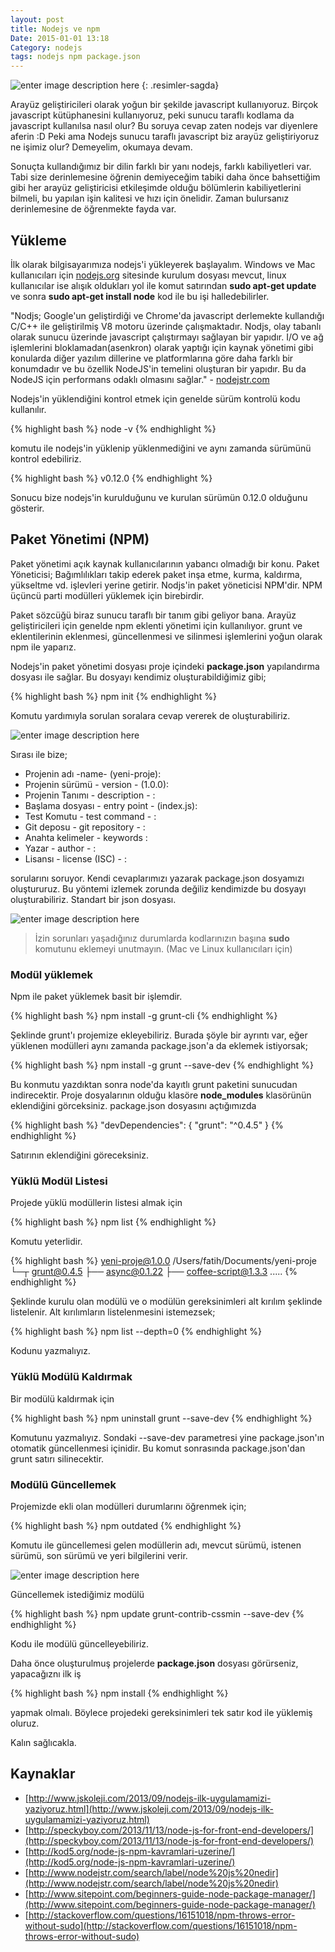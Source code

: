 ```yaml
---
layout: post
title: Nodejs ve npm
Date: 2015-01-01 13:18
Category: nodejs
tags: nodejs npm package.json
---
```


![enter image description here](http://fatihhayrioglu.com/images/nodejs-npm.png)
{: .resimler-sagda}

Arayüz geliştiricileri olarak yoğun bir şekilde javascript kullanıyoruz. Birçok javascript kütüphanesini kullanıyoruz, peki sunucu taraflı kodlama da javascript kullanılsa nasıl olur? Bu soruya cevap zaten nodejs var diyenlere aferin :D Peki ama Nodejs sunucu taraflı javascript biz arayüz geliştiriyoruz ne işimiz olur? Demeyelim, okumaya devam.

Sonuçta kullandığımız bir dilin farklı bir yanı nodejs, farklı kabiliyetleri var. Tabi size derinlemesine öğrenin demiyeceğim tabiki daha önce bahsettiğim gibi her arayüz geliştiricisi etkileşimde olduğu bölümlerin kabiliyetlerini bilmeli, bu yapılan işin kalitesi ve hızı için önelidir. Zaman bulursanız derinlemesine de öğrenmekte fayda var.

## Yükleme

İlk olarak bilgisayarımıza nodejs'i yükleyerek başlayalım. Windows ve Mac kullanıcıları için [nodejs.org](http://nodejs.org) sitesinde kurulum dosyası mevcut, linux kullanıcılar ise alışık oldukları yol ile komut satırından  **sudo apt-get update** ve sonra **sudo apt-get install node** kod ile bu işi halledebilirler.

"Nodjs; Google'un geliştirdiği ve Chrome'da javascript derlemekte kullandığı C/C++ ile geliştirilmiş V8 motoru üzerinde çalışmaktadır. Nodjs,  olay tabanlı olarak sunucu üzerinde javascript çalıştırmayı sağlayan bir yapıdır.  I/O ve ağ işlemlerini bloklamadan(asenkron) olarak yaptığı için kaynak yönetimi gibi konularda diğer yazılım dillerine ve platformlarına göre daha farklı bir konumdadır ve bu özellik NodeJS'in temelini oluşturan bir yapıdır. Bu da NodeJS için performans odaklı olmasını sağlar." - [nodejstr.com](nodejstr.com)

Nodejs'in yüklendiğini kontrol etmek için genelde sürüm kontrolü kodu kullanılır.

{% highlight bash %}
node -v
{% endhighlight %}

komutu ile nodejs'in yüklenip yüklenmediğini ve aynı zamanda sürümünü kontrol edebiliriz.

{% highlight bash %}
v0.12.0
{% endhighlight %}

Sonucu bize nodejs'in kurulduğunu ve kurulan sürümün 0.12.0 olduğunu gösterir.

## Paket Yönetimi (NPM)

Paket yönetimi açık kaynak kullanıcılarının yabancı olmadığı bir konu. Paket Yöneticisi; Bağımlılıkları takip ederek paket inşa etme, kurma, kaldırma, yükseltme vd. işlevleri yerine getirir. Nodjs'in paket yöneticisi NPM'dir. NPM üçüncü parti modülleri yüklemek için birebirdir. 

Paket sözcüğü biraz sunucu taraflı bir tanım gibi geliyor bana. Arayüz geliştiricileri için genelde npm eklenti yönetimi için kullanılıyor. grunt ve eklentilerinin eklenmesi, güncellenmesi ve silinmesi işlemlerini yoğun olarak npm ile yaparız.

Nodejs'in paket yönetimi dosyası proje içindeki **package.json** yapılandırma dosyası ile sağlar. Bu dosyayı kendimiz oluşturabildiğimiz gibi;

{% highlight bash %}
npm init
{% endhighlight %}

Komutu yardımıyla sorulan soralara cevap vererek de oluşturabiliriz. 

![enter image description here](http://fatihhayrioglu.com/images/npm_init.gif)

Sırası ile bize; 

 - Projenin adı -name- (yeni-proje):
 - Projenin sürümü - version - (1.0.0):
 - Projenin Tanımı - description - :
 - Başlama dosyası - entry point - (index.js):
 - Test Komutu - test command - :
 - Git deposu - git repository - :
 - Anahta kelimeler - keywords : 
 - Yazar - author - : 
 - Lisansı - license (ISC) - :

sorularını soruyor. Kendi cevaplarımızı yazarak package.json dosyamızı oluştururuz. Bu yöntemi izlemek zorunda değiliz kendimizde bu dosyayı oluşturabiliriz. Standart bir json dosyası.

![enter image description here](http://fatihhayrioglu.com/images/npm_init_sonuc.gif)

>  İzin sorunları yaşadığınız durumlarda kodlarınızın başına **sudo** komutunu eklemeyi unutmayın. (Mac ve Linux kullanıcıları için)

### Modül yüklemek

Npm ile paket yüklemek basit bir işlemdir. 

{% highlight bash %}
npm install -g grunt-cli
{% endhighlight %}

Şeklinde grunt'ı projemize ekleyebiliriz. Burada şöyle bir ayrıntı var, eğer yüklenen modülleri aynı zamanda package.json'a da eklemek istiyorsak;

{% highlight bash %}
npm install -g grunt --save-dev
{% endhighlight %}

Bu konmutu yazdıktan sonra node'da kayıtlı grunt paketini sunucudan indirecektir. Proje dosyalarının olduğu klasöre **node_modules** klasörünün eklendiğini görceksiniz. package.json dosyasını açtığımızda 

{% highlight bash %}
"devDependencies": {
  "grunt": "^0.4.5"
}
{% endhighlight %}

Satırının eklendiğini göreceksiniz. 

### Yüklü Modül Listesi

Projede yüklü modüllerin listesi almak için

{% highlight bash %}
npm list
{% endhighlight %}

Komutu yeterlidir. 

{% highlight bash %}
yeni-proje@1.0.0 /Users/fatih/Documents/yeni-proje
└─┬ grunt@0.4.5
  ├── async@0.1.22
  ├── coffee-script@1.3.3
  .....
{% endhighlight %}

Şeklinde kurulu olan modülü ve o modülün gereksinimleri alt kırılım şeklinde listelenir. Alt kırılımların listelenmesini istemezsek;

{% highlight bash %}
npm list --depth=0
{% endhighlight %}

Kodunu yazmalıyız.

### Yüklü Modülü Kaldırmak

Bir modülü kaldırmak için 

{% highlight bash %}
npm uninstall grunt --save-dev
{% endhighlight %}

Komutunu yazmalıyız. Sondaki --save-dev parametresi yine package.json'ın otomatik güncellenmesi içinidir. Bu komut sonrasında package.json'dan grunt satırı silinecektir.

### Modülü Güncellemek

Projemizde ekli olan modülleri durumlarını öğrenmek için;

{% highlight bash %}
npm outdated
{% endhighlight %}

Komutu ile güncellemesi gelen modüllerin adı, mevcut sürümü, istenen sürümü, son sürümü ve yeri bilgilerini verir.

![enter image description here](http://fatihhayrioglu.com/images/npm_outdated.gif)

Güncellemek istediğimiz modülü

{% highlight bash %}
npm update grunt-contrib-cssmin --save-dev
{% endhighlight %}

Kodu ile modülü güncelleyebiliriz.

Daha önce oluşturulmuş projelerde **package.json** dosyası görürseniz, yapacağıznı ilk iş 

{% highlight bash %}
npm install
{% endhighlight %}

yapmak olmalı. Böylece projedeki gereksinimleri tek satır kod ile yüklemiş oluruz.

Kalın sağlıcakla.

## Kaynaklar

 - [http://www.jskoleji.com/2013/09/nodejs-ilk-uygulamamizi-yaziyoruz.html](http://www.jskoleji.com/2013/09/nodejs-ilk-uygulamamizi-yaziyoruz.html)
 - [http://speckyboy.com/2013/11/13/node-js-for-front-end-developers/](http://speckyboy.com/2013/11/13/node-js-for-front-end-developers/)
 - [http://kod5.org/node-js-npm-kavramlari-uzerine/](http://kod5.org/node-js-npm-kavramlari-uzerine/)
 - [http://www.nodejstr.com/search/label/node%20js%20nedir](http://www.nodejstr.com/search/label/node%20js%20nedir)
 - [http://www.sitepoint.com/beginners-guide-node-package-manager/](http://www.sitepoint.com/beginners-guide-node-package-manager/)
 - [http://stackoverflow.com/questions/16151018/npm-throws-error-without-sudo](http://stackoverflow.com/questions/16151018/npm-throws-error-without-sudo)
